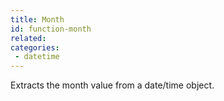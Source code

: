 ```yaml
---
title: Month
id: function-month
related:
categories:
 - datetime
---
```


Extracts the month value from a date/time object.
